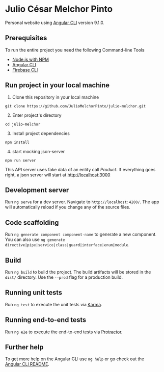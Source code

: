 # Julio César Melchor Pinto
Personal website using [Angular CLI](https://github.com/angular/angular-cli) version 9.1.0.

## Prerequisites

To run the entire project you need the following Command-line Tools
 - [Node.js with NPM](https://nodejs.org/es/download/package-manager/)
 - [Angular CLI](https://www.npmjs.com/package/@angular/cli)
 - [Firebase CLI](https://www.npmjs.com/package/firebase-tools)

## Run project in your local machine

1. Clone this repository in your local machine
````
git clone https://github.com/JulioMelchorPinto/julio-melchor.git
````
2. Enter project's directory
````
cd julio-melchor
````
3. Install project dependencies
````
npm install
````
4. start mocking json-server
````
npm run server
````
This API server uses fake data of an entity call *Product*. If everything goes right, a json server will start at [http://localhost:3000](http://localhost:3000)





## Development server

Run `ng serve` for a dev server. Navigate to `http://localhost:4200/`. The app will automatically reload if you change any of the source files.

## Code scaffolding

Run `ng generate component component-name` to generate a new component. You can also use `ng generate directive|pipe|service|class|guard|interface|enum|module`.

## Build

Run `ng build` to build the project. The build artifacts will be stored in the `dist/` directory. Use the `--prod` flag for a production build.

## Running unit tests

Run `ng test` to execute the unit tests via [Karma](https://karma-runner.github.io).

## Running end-to-end tests

Run `ng e2e` to execute the end-to-end tests via [Protractor](http://www.protractortest.org/).

## Further help

To get more help on the Angular CLI use `ng help` or go check out the [Angular CLI README](https://github.com/angular/angular-cli/blob/master/README.md).
